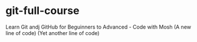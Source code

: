 # git-full-course
Learn Git andj GitHub for Beguinners to Advanced - Code with Mosh
(A new line of code)
(Yet another line of code)
